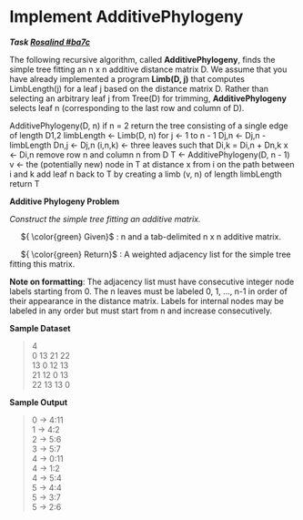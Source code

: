 # Implement AdditivePhylogeny

***Task [Rosalind #ba7c](https://rosalind.info/problems/ba7c/)***

The following recursive algorithm, called **AdditivePhylogeny**, finds the simple tree fitting an n x n additive distance matrix D. We assume that you have already implemented a program 
**Limb(D, j)** that computes LimbLength(j) for a leaf j based on the distance matrix D. Rather than selecting an arbitrary leaf j from Tree(D) for trimming, **AdditivePhylogeny** selects leaf 
n (corresponding to the last row and column of D).

AdditivePhylogeny(D, n)
    if n = 2
        return the tree consisting of a single edge of length D1,2
    limbLength ← Limb(D, n)
    for j ← 1 to n - 1
        Dj,n ← Dj,n - limbLength
        Dn,j ← Dj,n
    (i,n,k) ← three leaves such that Di,k = Di,n + Dn,k
    x ← Di,n
    remove row n and column n from D
    T ← AdditivePhylogeny(D, n - 1)
    v ← the (potentially new) node in T at distance x from i on the path between i and k
    add leaf n back to T by creating a limb (v, n) of length limbLength
    return T

**Additive Phylogeny Problem**

*Construct the simple tree fitting an additive matrix.*

&nbsp;&nbsp;&nbsp;&nbsp; ${ \color{green} Given}$ : n and a tab-delimited n x n additive matrix.

&nbsp;&nbsp;&nbsp;&nbsp; ${ \color{green} Return}$ : A weighted adjacency list for the simple tree fitting this matrix.

**Note on formatting**: The adjacency list must have consecutive integer node labels starting from 0. The n leaves must be labeled 0, 1, ..., n-1 in order of their appearance in the distance 
matrix. Labels for internal nodes may be labeled in any order but must start from n and increase consecutively.

**Sample Dataset**

> 4  
> 0   13  21  22  
> 13  0   12  13  
> 21  12  0   13  
> 22  13  13  0

**Sample Output**

> 0 -> 4:11  
> 1 -> 4:2  
> 2 -> 5:6  
> 3 -> 5:7  
> 4 -> 0:11  
> 4 -> 1:2  
> 4 -> 5:4  
> 5 -> 4:4  
> 5 -> 3:7  
> 5 -> 2:6  
